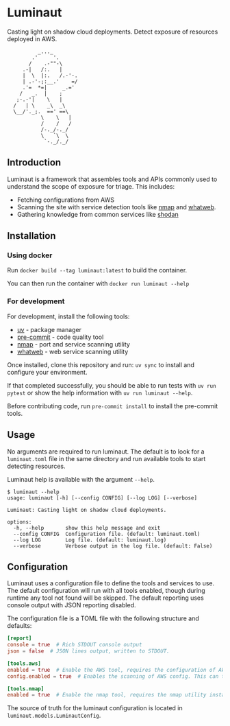 # Luminaut

Casting light on shadow cloud deployments. Detect exposure of resources deployed in AWS.

```text
          _..._
        .'     '.
       /    .-""-\
     .-|   /:.   |
     |  \  |:.   /.-'-.
     | .-'-;:__.'    =/
     .'=  *=|     _.='
    /   _.  |    ;
   ;-.-'|    \   |
  /   | \    _\  _\
  \__/'._;.  ==' ==\
           \    \   |
           /    /   /
           /-._/-._/
           \   `\  \
            `-._/._/
```

## Introduction

Luminaut is a framework that assembles tools and APIs commonly used to understand the scope of exposure for triage. This includes:
- Fetching configurations from AWS
- Scanning the site with service detection tools like [nmap](https://nmap.org/) and [whatweb](https://github.com/urbanadventurer/WhatWeb).
- Gathering knowledge from common services like [shodan](https://www.shodan.io/)


## Installation

### Using docker

Run `docker build --tag luminaut:latest` to build the container.

You can then run the container with `docker run luminaut --help`

### For development

For development, install the following tools:
- [uv](https://docs.astral.sh/uv/) - package manager
- [pre-commit](https://pre-commit.com/) - code quality tool
- [nmap](https://nmap.org/) - port and service scanning utility
- [whatweb](https://github.com/urbanadventurer/WhatWeb) - web service scanning utility

Once installed, clone this repository and run: `uv sync` to install and configure your environment.

If that completed successfully, you should be able to run tests with `uv run pytest` or show the help information with `uv run luminaut --help`.

Before contributing code, run `pre-commit install` to install the pre-commit tools.

## Usage

No arguments are required to run luminaut. The default is to look for a `luminaut.toml` file in the same directory
and run available tools to start detecting resources.

Luminaut help is available with the argument `--help`.

```
$ luminaut --help                       
usage: luminaut [-h] [--config CONFIG] [--log LOG] [--verbose]

Luminaut: Casting light on shadow cloud deployments. 

options:
  -h, --help       show this help message and exit
  --config CONFIG  Configuration file. (default: luminaut.toml)
  --log LOG        Log file. (default: luminaut.log)
  --verbose        Verbose output in the log file. (default: False)
```

## Configuration

Luminaut uses a configuration file to define the tools and services to use. The default configuration will run with all tools enabled, though during runtime any tool not found will be skipped. The default reporting uses console output with JSON reporting disabled.

The configuration file is a TOML file with the following structure and defaults:

```toml
[report]
console = true  # Rich STDOUT console output
json = false  # JSON lines output, written to STDOUT.

[tools.aws]
enabled = true  # Enable the AWS tool, requires the configuration of AWS credentials.
config.enabled = true  # Enables the scanning of AWS config. This can take a long time to run, as it scans all resource history.

[tools.nmap]
enabled = true  # Enable the nmap tool, requires the nmap utility installed and on the system path.
```

The source of truth for the luminaut configuration is located in `luminaut.models.LuminautConfig`.

